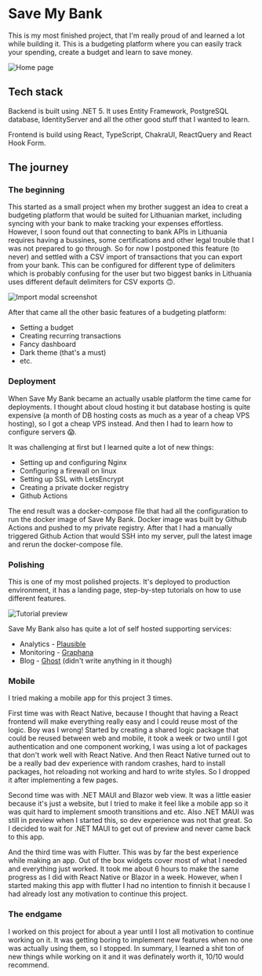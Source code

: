 # Save My Bank

This is my most finished project, that I'm really proud of and learned a lot while building it.
This is a budgeting platform where you can easily track your spending, create a budget and learn to save money.

![Home page](/data/images/save-my-bank-home.png)

## Tech stack

Backend is built using .NET 5. It uses Entity Framework, PostgreSQL database, IdentityServer and all the other good stuff that I wanted to learn.


Frontend is build using React, TypeScript, ChakraUI, ReactQuery and React Hook Form.

## The journey

### The beginning

This started as a small project when my brother suggest an idea to creat a budgeting platform that would be suited for Lithuanian market, including syncing with your bank to make tracking your expenses effortless. However, I soon found out that connecting to bank APIs in Lithuania requires having a bussines, some certifications and other legal trouble that I was not prepared to go through. So for now I postponed this feature (to never) and settled with a CSV import of transactions that you can export from your bank. This can be configured for different type of delimiters which is probably confusing for the user but two biggest banks in Lithuania uses different default delimiters for CSV exports 🙃.

![Import modal screenshot](/data/images/save-my-bank-import.png)

After that came all the other basic features of a budgeting platform:

- Setting a budget
- Creating recurring transactions
- Fancy dashboard
- Dark theme (that's a must)
- etc.

### Deployment

When Save My Bank became an actually usable platform the time came for deployments. I thought about cloud hosting it but database hosting is quite expensive (a month of DB hosting costs as much as a year of a cheap VPS hosting), so I got a cheap VPS instead. And then I had to learn how to configure servers 😱.


It was challenging at first but I learned quite a lot of new things:

- Setting up and configuring Nginx
- Configuring a firewall on linux
- Setting up SSL with LetsEncrypt
- Creating a private docker registry
- Github Actions

The end result was a docker-compose file that had all the configuration to run the docker image of Save My Bank.
Docker image was built by Github Actions and pushed to my private registry. After that I had a manually triggered Github Action that would SSH into my server, pull the latest image and rerun the docker-compose file.

### Polishing

This is one of my most polished projects. It's deployed to production environment, it has a landing page, step-by-step tutorials on how to use different features.

![Tutorial preview](/data/images/save-my-bank-tutorial.png)

Save My Bank also has quite a lot of self hosted supporting services:

- Analytics - [Plausible](https://plausible.io/)
- Monitoring - [Graphana](https://grafana.com/)
- Blog - [Ghost](https://ghost.org) (didn't write anything in it  though)

### Mobile

I tried making a mobile app for this project 3 times.


First time was with React Native, because I thought that having a React frontend will make everything really easy and I could reuse most of the logic. Boy was I wrong! Started by creating a shared logic package that could be reused between web and mobile, it took a week or two until I got authentication and one component working, I was using a lot of packages that don't work well with React Native. And then React Native turned out to be a really bad dev experience with random crashes, hard to install packages, hot reloading not working and hard to write styles. So I dropped it after implementing a few pages.


Second time was with .NET MAUI and Blazor web view. It was a little easier because it's just a website, but I tried to make it feel like a mobile app so it was quit hard to implement smooth transitions and etc. Also .NET MAUI was still in preview when I started this, so dev experience was not that great. So I decided to wait for .NET MAUI to get out of preview and never came back to this app.


And the third time was with Flutter. This was by far the best experience while making an app. Out of the box widgets cover most of what I needed and everything just worked. It took me about 6 hours to make the same progress as I did with React Native or Blazor in a week. However, when I started making this app with flutter I had no intention to finnish it because I had already lost any motivation to continue this project. 

### The endgame

I worked on this project for about a year until I lost all motivation to continue working on it. It was getting boring to implement new features when no one was actually using them, so I stopped. In summary, I learned a shit ton of new things while working on it and it was definately worth it, 10/10 would recommend.
